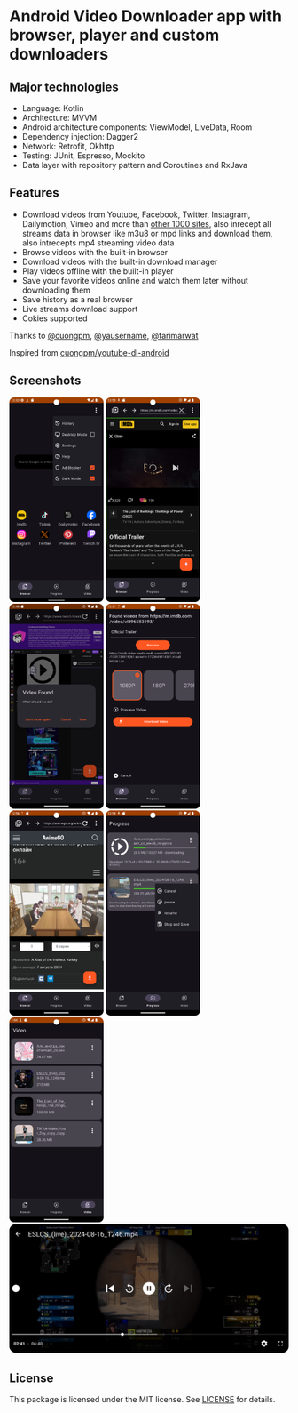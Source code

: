 # Android Video Downloader app with browser, player and custom downloaders

## Major technologies

- Language: Kotlin
- Architecture: MVVM
- Android architecture components: ViewModel, LiveData, Room
- Dependency injection: Dagger2
- Network: Retrofit, Okhttp
- Testing: JUnit, Espresso, Mockito
- Data layer with repository pattern and Coroutines and RxJava

## Features

- Download videos from Youtube, Facebook, Twitter, Instagram, Dailymotion, Vimeo and more
  than [other 1000 sites](http://rg3.github.io/youtube-dl/supportedsites.html), also inrecept all
  streams data in browser like m3u8 or mpd links and download them, also intrecepts mp4 streaming
  video data
- Browse videos with the built-in browser
- Download videos with the built-in download manager
- Play videos offline with the built-in player
- Save your favorite videos online and watch them later without downloading them
- Save history as a real browser
- Live streams download support
- Cokies supported

Thanks
to [@cuongpm](https://github.com/cuongpm), [@yausername](https://github.com/yausername), [@farimarwat](https://github.com/farimarwat)

Inspired from [cuongpm/youtube-dl-android](https://github.com/cuongpm/youtube-dl-android)

## Screenshots

<img src="screenshots/screenshot_1.png" width="170"> <img src="screenshots/screenshot_2.png" width="170"> <img src="screenshots/screenshot_3.png" width="170"> <img src="screenshots/screenshot_4.png" width="170">
<img src="screenshots/screenshot_5.png" width="170"> <img src="screenshots/screenshot_6.png" width="170"> <img src="screenshots/screenshot_7.png" width="170"> <img src="screenshots/screenshot_8.png" width="520">

## License

This package is licensed under the MIT license. See [LICENSE](./LICENSE) for details.
